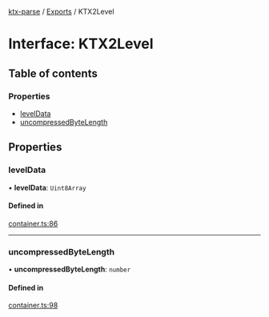 [ktx-parse](../README.md) / [Exports](../modules.md) / KTX2Level

# Interface: KTX2Level

## Table of contents

### Properties

- [levelData](KTX2Level.md#leveldata)
- [uncompressedByteLength](KTX2Level.md#uncompressedbytelength)

## Properties

### levelData

• **levelData**: `Uint8Array`

#### Defined in

[container.ts:86](https://github.com/donmccurdy/KTX-Parse/blob/13479f8/src/container.ts#L86)

___

### uncompressedByteLength

• **uncompressedByteLength**: `number`

#### Defined in

[container.ts:98](https://github.com/donmccurdy/KTX-Parse/blob/13479f8/src/container.ts#L98)
